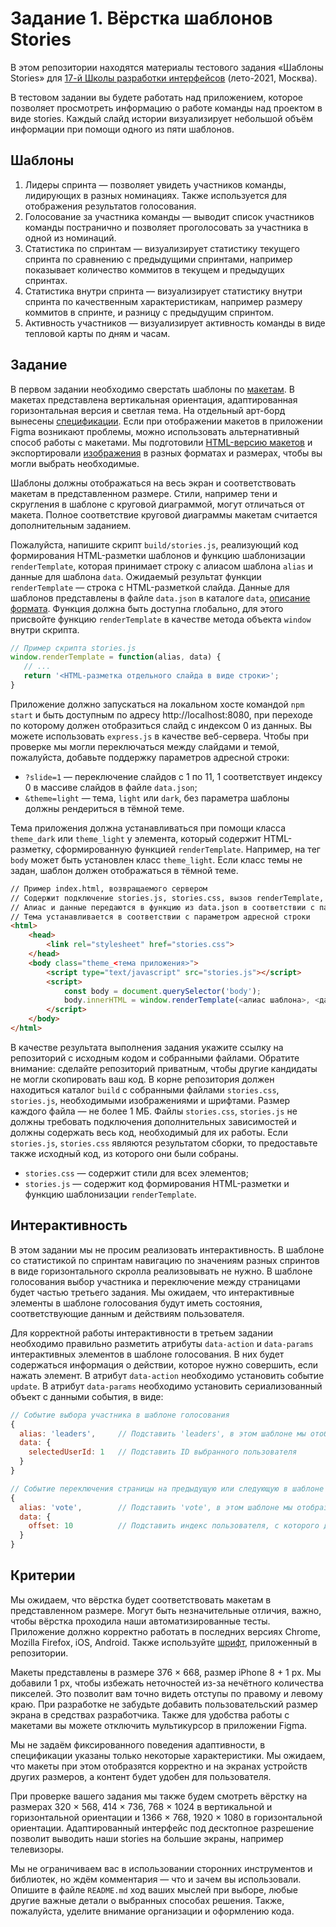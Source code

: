 # Задание 1. Вёрстка шаблонов Stories

В этом репозитории находятся материалы тестового задания «Шаблоны Stories» для [17-й Школы разработки интерфейсов](https://yandex.ru/promo/academy/shri) (лето-2021, Москва).

В тестовом задании вы будете работать над приложением, которое позволяет просмотреть информацию о работе команды над проектом в виде stories. Каждый слайд истории визуализирует небольшой объём информации при помощи одного из пяти шаблонов.

## Шаблоны

1. Лидеры спринта — позволяет увидеть участников команды, лидирующих в разных номинациях. Также используется для отображения результатов голосования.
2. Голосование за участника команды — выводит список участников команды постранично и позволяет проголосовать за участника в одной из номинаций.
3. Статистика по спринтам — визуализирует статистику текущего спринта по сравнению с предыдущими спринтами, например показывает количество коммитов в текущем и предыдущих спринтах.
4. Статистика внутри спринта — визуализирует статистику внутри спринта по качественным характеристикам, например размеру коммитов в спринте, и разницу с предыдущим спринтом.
5. Активность участников — визуализирует активность команды в виде тепловой карты по дням и часам.

## Задание

В первом задании необходимо сверстать шаблоны по [макетам](https://www.figma.com/file/0HYYteSLpxex9QeAka6JGr/IDC-2021-test-work?node-id=138%3A1981). В макетах представлена вертикальная ориентация, адаптированная горизонтальная версия и светлая тема. На отдельный арт-борд вынесены [спецификации](https://www.figma.com/file/0HYYteSLpxex9QeAka6JGr/IDC-2021-test-work?node-id=711%3A12033). Если при отображении макетов в приложении Figma возникают проблемы, можно использовать альтернативный способ работы с макетами. Мы подготовили [HTML-версию макетов](https://yndx-shri.github.io/shri-2021-task-1) и экспортировали [изображения](/assets/images) в разных форматах и размерах, чтобы вы могли выбрать необходимые.

Шаблоны должны отображаться на весь экран и соответствовать макетам в представленном размере. Стили, например тени и скругления в шаблоне с круговой диаграммой, могут отличаться от макета. Полное соответствие круговой диаграммы макетам считается дополнительным заданием.

Пожалуйста, напишите скрипт `build/stories.js`, реализующий код формирования HTML-разметки шаблонов и функцию шаблонизации `renderTemplate`, которая принимает строку с алиасом шаблона `alias` и данные для шаблона `data`. Ожидаемый результат функции `renderTemplate` — строка с HTML-разметкой слайда. Данные для шаблонов представлены в файле `data.json` в каталоге `data`, [описание формата](/data). Функция должна быть доступна глобально, для этого присвойте функцию `renderTemplate` в качестве метода объекта `window` внутри скрипта.

```js
// Пример скрипта stories.js
window.renderTemplate = function(alias, data) {
   // ...
   return '<HTML-разметка отдельного слайда в виде строки>';
}
```

Приложение должно запускаться на локальном хосте командой `npm start` и быть доступным по адресу http://localhost:8080, при переходе по которому должен отобразиться слайд с индексом 0 из данных. Вы можете использовать `express.js` в качестве веб-сервера. Чтобы при проверке мы могли переключаться между слайдами и темой, пожалуйста, добавьте поддержку параметров адресной строки:

* `?slide=1` — переключение слайдов с 1 по 11, 1 соответствует индексу 0 в массиве слайдов в файле `data.json`;
* `&theme=light` — тема, `light` или `dark`, без параметра шаблоны должны рендериться в тёмной теме.

Тема приложения должна устанавливаться при помощи класса `theme_dark` или `theme_light` у элемента, который содержит HTML-разметку, сформированную функцией `renderTemplate`. Например, на тег `body` может быть установлен класс `theme_light`. Если класс темы не задан, шаблон должен отображаться в тёмной теме.

```html
// Пример index.html, возвращаемого сервером
// Cодержит подключение stories.js, stories.css, вызов renderTemplate, установку содержимого body
// Алиас и данные передаются в функцию из data.json в соответствии с параметром адресной строки
// Тема устанавливается в соответствии с параметром адресной строки
<html>
    <head>
        <link rel="stylesheet" href="stories.css">
    </head>
    <body class="theme_<тема приложения>">
        <script type="text/javascript" src="stories.js"></script>
        <script>
            const body = document.querySelector('body');
            body.innerHTML = window.renderTemplate(<алиас шаблона>, <данные шаблона>);
        </script>
    </body>
</html>
```

В качестве результата выполнения задания укажите ссылку на репозиторий c исходным кодом и собранными файлами. Обратите внимание: сделайте репозиторий приватным, чтобы другие кандидаты не могли скопировать ваш код. В корне репозитория должен находиться каталог `build` с собранными файлами `stories.css`, `stories.js`, необходимыми изображениями и шрифтами. Размер каждого файла — не более 1 МБ. Файлы `stories.css`, `stories.js` не должны требовать подключения дополнительных зависимостей и должны содержать весь код, необходимый для их работы. Если `stories.js`, `stories.css` являются результатом сборки, то предоставьте также исходный код, из которого они были собраны.

* `stories.css` — содержит стили для всех элементов;
* `stories.js` — содержит код формирования HTML-разметки и функцию шаблонизации `renderTemplate`. 

## Интерактивность

В этом задании мы не просим реализовать интерактивность. В шаблоне со статистикой по спринтам навигацию по значениям разных спринтов в виде горизонтального скролла реализовывать не нужно. В шаблоне голосования выбор участника и переключение между страницами будет частью третьего задания. Мы ожидаем, что интерактивные элементы в шаблоне голосования будут иметь состояния, соответствующие данным и действиям пользователя.

Для корректной работы интерактивности в третьем задании необходимо правильно разметить атрибуты `data-action` и `data-params` интерактивных элементов в шаблоне голосования. В них будет содержаться информация о действии, которое нужно совершить, если нажать элемент. В атрибут `data-action` необходимо установить событие `update`. В атрибут `data-params` необходимо установить сериализованный объект с данными события, в виде:

```js
// Событие выбора участника в шаблоне голосования
{
  alias: 'leaders',     // Подставить 'leaders', в этом шаблоне мы отобразим результаты голосования
  data: {
    selectedUserId: 1   // Подставить ID выбранного пользователя
  }
}
```

```js
// Событие переключения страницы на предыдущую или следующую в шаблоне голосования
{
  alias: 'vote',        // Подставить 'vote', в этом шаблоне мы отобразим следующую страницу 
  data: {
    offset: 10          // Подставить индекс пользователя, с которого должна начинаться страница
  }
}
```

## Критерии

Мы ожидаем, что вёрстка будет соответствовать макетам в представленном размере. Могут быть незначительные отличия, важно, чтобы вёрстка проходила наши автоматизированные тесты. Приложение должно корректно работать в последних версиях Chrome, Mozilla Firefox, iOS, Android. Также используйте [шрифт](/assets/fonts), приложенный в репозитории.

Макеты представлены в размере 376 × 668, размер iPhone 8 + 1 px. Мы добавили 1 px, чтобы избежать неточностей из-за нечётного количества пикселей. Это позволит вам точно видеть отступы по правому и левому краю. При разработке не забудьте добавить пользовательский размер экрана в средствах разработчика. Также для удобства работы с макетами вы можете отключить мультикурсор в приложении Figma.

Мы не задаём фиксированного поведения адаптивности, в спецификации указаны только некоторые характеристики. Мы ожидаем, что макеты при этом отобразятся корректно и на экранах устройств других размеров, а контент будет удобен для пользователя.

При проверке вашего задания мы также будем смотреть вёрстку на размерах 320 × 568, 414 × 736, 768 × 1024 в вертикальной и горизонтальной ориентации и 1366 × 768, 1920 × 1080 в горизонтальной ориентации. Адаптированный интерфейс под десктопное разрешение позволит выводить наши stories на большие экраны, например телевизоры. 

Мы не ограничиваем вас в использовании сторонних инструментов и библиотек, но ждём комментария — что и зачем вы использовали. Опишите в файле `README.md` ход ваших мыслей при выборе, любые другие важные детали о выбранных способах решения. Также, пожалуйста, уделите внимание организации и оформлению кода.
